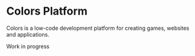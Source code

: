 # Colors Platform

Colors is a low-code development platform for creating games, websites and applications.

Work in progress
